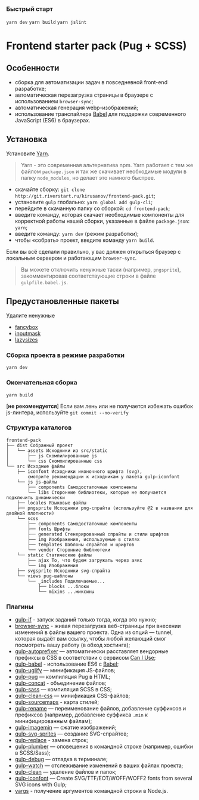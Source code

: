 ### Быстрый старт
`yarn dev`
`yarn build`
`yarn jslint`

# Frontend starter pack (Pug + SCSS)

## Особенности
* сборка для автоматизации задач в повседневной front-end разработке;
* автоматическая перезагрузка страницы в браузере с использованием `browser-sync`;
* автоматическая генерация webp-изображений;
* использование транспайлера [Babel](https://babeljs.io/) для поддержки современного JavaScript (ES6) в браузерах.

## Установка
Установите [Yarn](https://yarnpkg.com/en/docs/install).

> Yarn - это современная альтернатива npm. Yarn работает с тем же файлом `package.json` и так же скачивает необходимые модули в папку `node_modules`, но делает это намного быстрее.

* скачайте сборку: `git clone http://git.riverstart.ru/kirusanov/frontend-pack.git`;
* установите `gulp` глобально: `yarn global add gulp-cli`;
* перейдите в скачанную папку со сборкой: `cd frontend-pack`;
* введите команду, которая скачает необходимые компоненты для корректной работы нашей сборки, указанные в файле `package.json`: `yarn`;
* введите команду: `yarn dev` (режим разработки);
* чтобы «собрать» проект, введите команду `yarn build`.

Если вы всё сделали правильно, у вас должен открыться браузер с локальным сервером и работающим `browser-sync`.

> Вы можете отключить ненужные таски (например, `pngsprite`), закомментировав соответствующие строки в файле `gulpfile.babel.js`.

## Предустановленные пакеты
Удалите ненужные
* [fancybox](https://fancyapps.com/docs/ui/fancybox)
* [inputmask](https://github.com/RobinHerbots/Inputmask)
* [lazysizes](https://github.com/aFarkas/lazysizes)

### Сборка проекта в режиме разработки
`yarn dev`

### Окончательная сборка
`yarn build`

[**не рекомендуется**]
Если вам лень или не получается избежать ошибок js-линтера, используйте `git commit --no-verify`

### Структура каталогов
```
frontend-pack
├── dist Собранный проект
│   └── assets Исходники из src/static
│       ├── js Скомпилированные js
│       └── css Скомпилированные css
└── src Исходные файлы
    ├── iconfont Исходники иконочного шрифта (svg), 
        смотрите рекомендации к исходникам у пакета gulp-iconfont
    └── js js-файлы
        ├── components Самодостаточные компоненты
        └── libs Сторонние библиотеки, которые не получается подключить динамически
    ├── locales Языковые файлы
    ├── pngsprite Исходники png-спрайта (используйте @2 в названии для двойной плотности)
    └── scss
        ├── components Самодостаточные компоненты
        ├── fonts Шрифты
        ├── generated Сгенерированный спрайты и стили шрифтов
        ├── img Изображения, используемые в стилях
        ├── templates Шаблоны спрайтов и шрифтов
        └── vendor Сторонние библиотеки
    └── static Статические файлы
        ├── ajax То, что будем загружать через аякс
        └── img Изображения
    ├── svgsprite Исходники svg-спрайта
    └── views pug-шаблоны
        └── _includes Подключаемые...
            ├── blocks ...блоки
            └── mixins ...миксины
```

### Плагины
* [gulp-if](https://www.npmjs.com/package/gulp-if) - запуск заданий только тогда, когда это нужно;
* [browser-sync](https://browsersync.io/docs/gulp) - живая перезагрузка веб-страницы при внесении изменений в файлы вашего проекта. Одна из опций — tunnel, которая выдаёт вам ссылку, чтобы любой желающий смог посмотреть вашу работу (в обход хостинга);
* [gulp-autoprefixer](https://www.npmjs.com/package/gulp-autoprefixer) — автоматически расставляет вендорные префиксы в CSS в соответствии с сервисом [Can I Use](https://caniuse.com/);
* [gulp-babel](https://www.npmjs.com/package/gulp-babel) - использование ES6 с [Babel](https://babeljs.io/);
* [gulp-uglify](https://www.npmjs.com/package/gulp-uglify) — минификация JS-файлов;
* [gulp-pug](https://www.npmjs.com/package/gulp-pug) — компиляция Pug в HTML;
* [gulp-concat](https://www.npmjs.com/package/gulp-concat) - объединение файлов;
* [gulp-sass](https://www.npmjs.com/package/gulp-sass) — компиляция SCSS в CSS;
* [gulp-clean-css](https://www.npmjs.com/package/gulp-clean-css) — минификация CSS-файлов;
* [gulp-sourcemaps](https://www.npmjs.com/package/gulp-sourcemaps) - карта стилей;
* [gulp-rename](https://www.npmjs.com/package/gulp-rename) — переименование файлов, добавление суффиксов и префиксов (например, добавление суффикса `.min` к минифицированным файлам);
* [gulp-imagemin](https://www.npmjs.com/package/gulp-imagemin) — сжатие изображений;
* [gulp-svg-sprites](https://www.npmjs.com/package/gulp-svg-sprites) — создание SVG-спрайтов;
* [gulp-replace](https://www.npmjs.com/package/gulp-replace) - замена строк;
* [gulp-plumber](https://www.npmjs.com/package/gulp-plumber) — оповещения в командной строке (например, ошибки в SCSS/Sass);
* [gulp-debug](https://www.npmjs.com/package/gulp-debug) — отладка в терминале;
* [gulp-watch](https://www.npmjs.com/package/gulp-watch) — отслеживание изменений в ваших файлах проекта;
* [gulp-clean](https://www.npmjs.com/package/gulp-clean) — удаление файлов и папок;
* [gulp-iconfont](https://www.npmjs.com/package/gulp-iconfont) — Create SVG/TTF/EOT/WOFF/WOFF2 fonts from several SVG icons with Gulp;
* [yargs](https://www.npmjs.com/package/yargs) - получение аргументов командной строки в Node.js.
